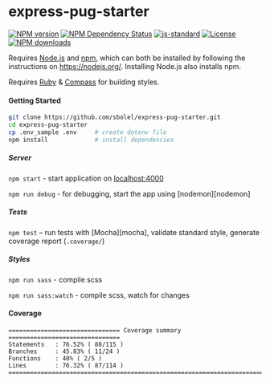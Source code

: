 # express-pug-starter

[![NPM version][npm-image]][npm-url]
[![NPM Dependency Status][daviddm-image]][daviddm-url]
[![js-standard][standard-image]][standard-url]
[![License][license-image]][license-url]
[![NPM downloads][npm-downloads-image]][npm-url]

Requires [Node.js](https://nodejs.org/) and [npm](https://www.npmjs.org/), which can both be installed by following the instructions on https://nodejs.org/. Installing Node.js also installs npm.

Requires [Ruby](https://www.ruby-lang.org/en/) & [Compass](https://rubygems.org/gems/compass) for building styles.

#### Getting Started

```sh
git clone https://github.com/sbolel/express-pug-starter.git
cd express-pug-starter
cp .env_sample .env     # create dotenv file
npm install             # install dependencies
```

##### Server

`npm start` - start application on [localhost:4000](http://localhost:4000/)

`npm run debug` - for debugging, start the app using [nodemon][nodemon]

##### Tests

`npm test` – run tests with [Mocha][mocha], validate standard style, generate coverage report (`.coverage/`)

##### Styles

`npm run sass` - compile scss

`npm run sass:watch` - compile scss, watch for changes

#### Coverage

```
=============================== Coverage summary ===============================
Statements   : 76.52% ( 88/115 )
Branches     : 45.83% ( 11/24 )
Functions    : 40% ( 2/5 )
Lines        : 76.32% ( 87/114 )
================================================================================
```

<!-- LINKS -->

[npm-image]: https://img.shields.io/npm/v/express-pug-starter.svg
[npm-url]: https://npmjs.org/package/express-pug-starter
[npm-downloads-image]: https://img.shields.io/npm/dm/express-pug-starter.svg
[daviddm-image]: https://img.shields.io/david/sbolel/express-pug-starter.svg
[daviddm-url]: https://david-dm.org/sbolel/express-pug-starter
[license-image]: https://img.shields.io/npm/l/express-pug-starter.svg
[license-url]: https://github.com/sbolel/express-pug-starter/blob/master/LICENSE
[standard-image]: https://img.shields.io/badge/code%20style-standard-brightgreen.svg
[standard-url]: http://standardjs.com/